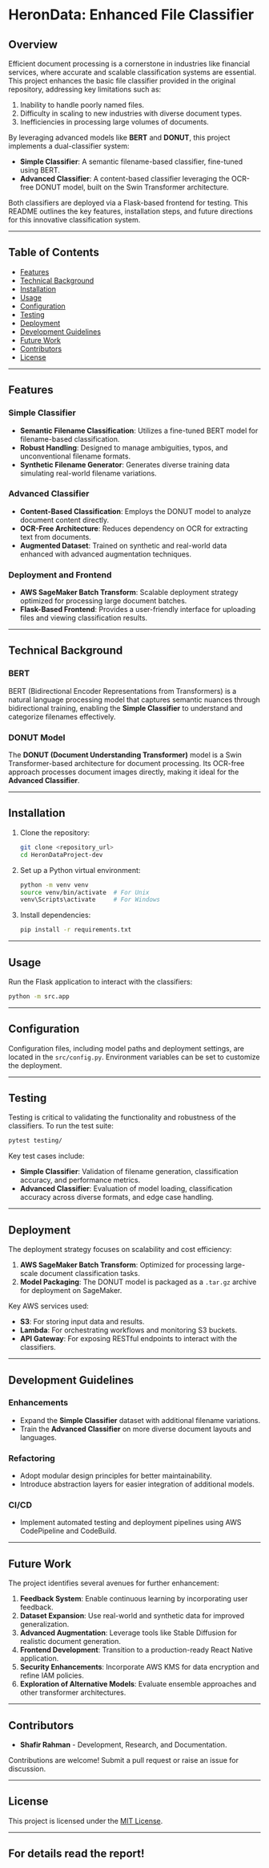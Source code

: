 # HeronData: Enhanced File Classifier

## Overview

Efficient document processing is a cornerstone in industries like financial services, where accurate and scalable classification systems are essential. This project enhances the basic file classifier provided in the original repository, addressing key limitations such as:
1. Inability to handle poorly named files.
2. Difficulty in scaling to new industries with diverse document types.
3. Inefficiencies in processing large volumes of documents.

By leveraging advanced models like **BERT** and **DONUT**, this project implements a dual-classifier system:
- **Simple Classifier**: A semantic filename-based classifier, fine-tuned using BERT.
- **Advanced Classifier**: A content-based classifier leveraging the OCR-free DONUT model, built on the Swin Transformer architecture.

Both classifiers are deployed via a Flask-based frontend for testing. This README outlines the key features, installation steps, and future directions for this innovative classification system.

---

## Table of Contents

- [Features](#features)
- [Technical Background](#technical-background)
- [Installation](#installation)
- [Usage](#usage)
- [Configuration](#configuration)
- [Testing](#testing)
- [Deployment](#deployment)
- [Development Guidelines](#development-guidelines)
- [Future Work](#future-work)
- [Contributors](#contributors)
- [License](#license)

---

## Features

### Simple Classifier
- **Semantic Filename Classification**: Utilizes a fine-tuned BERT model for filename-based classification.
- **Robust Handling**: Designed to manage ambiguities, typos, and unconventional filename formats.
- **Synthetic Filename Generator**: Generates diverse training data simulating real-world filename variations.

### Advanced Classifier
- **Content-Based Classification**: Employs the DONUT model to analyze document content directly.
- **OCR-Free Architecture**: Reduces dependency on OCR for extracting text from documents.
- **Augmented Dataset**: Trained on synthetic and real-world data enhanced with advanced augmentation techniques.

### Deployment and Frontend
- **AWS SageMaker Batch Transform**: Scalable deployment strategy optimized for processing large document batches.
- **Flask-Based Frontend**: Provides a user-friendly interface for uploading files and viewing classification results.

---

## Technical Background

### BERT
BERT (Bidirectional Encoder Representations from Transformers) is a natural language processing model that captures semantic nuances through bidirectional training, enabling the **Simple Classifier** to understand and categorize filenames effectively.

### DONUT Model
The **DONUT (Document Understanding Transformer)** model is a Swin Transformer-based architecture for document processing. Its OCR-free approach processes document images directly, making it ideal for the **Advanced Classifier**.

---

## Installation

1. Clone the repository:
   ```bash
   git clone <repository_url>
   cd HeronDataProject-dev
   ```

2. Set up a Python virtual environment:
   ```bash
   python -m venv venv
   source venv/bin/activate  # For Unix
   venv\Scripts\activate     # For Windows
   ```

3. Install dependencies:
   ```bash
   pip install -r requirements.txt
   ```

---

## Usage

Run the Flask application to interact with the classifiers:
```bash
python -m src.app
```

---

## Configuration

Configuration files, including model paths and deployment settings, are located in the `src/config.py`. Environment variables can be set to customize the deployment.

---

## Testing

Testing is critical to validating the functionality and robustness of the classifiers. To run the test suite:
```bash
pytest testing/
```

Key test cases include:
- **Simple Classifier**: Validation of filename generation, classification accuracy, and performance metrics.
- **Advanced Classifier**: Evaluation of model loading, classification accuracy across diverse formats, and edge case handling.

---

## Deployment

The deployment strategy focuses on scalability and cost efficiency:
1. **AWS SageMaker Batch Transform**: Optimized for processing large-scale document classification tasks.
2. **Model Packaging**: The DONUT model is packaged as a `.tar.gz` archive for deployment on SageMaker.

Key AWS services used:
- **S3**: For storing input data and results.
- **Lambda**: For orchestrating workflows and monitoring S3 buckets.
- **API Gateway**: For exposing RESTful endpoints to interact with the classifiers.

---

## Development Guidelines

### Enhancements
- Expand the **Simple Classifier** dataset with additional filename variations.
- Train the **Advanced Classifier** on more diverse document layouts and languages.

### Refactoring
- Adopt modular design principles for better maintainability.
- Introduce abstraction layers for easier integration of additional models.

### CI/CD
- Implement automated testing and deployment pipelines using AWS CodePipeline and CodeBuild.

---

## Future Work

The project identifies several avenues for further enhancement:
1. **Feedback System**: Enable continuous learning by incorporating user feedback.
2. **Dataset Expansion**: Use real-world and synthetic data for improved generalization.
3. **Advanced Augmentation**: Leverage tools like Stable Diffusion for realistic document generation.
4. **Frontend Development**: Transition to a production-ready React Native application.
5. **Security Enhancements**: Incorporate AWS KMS for data encryption and refine IAM policies.
6. **Exploration of Alternative Models**: Evaluate ensemble approaches and other transformer architectures.

---

## Contributors

- **Shafir Rahman** - Development, Research, and Documentation.

Contributions are welcome! Submit a pull request or raise an issue for discussion.

---

## License

This project is licensed under the [MIT License](LICENSE).

---

## For details read the report!

